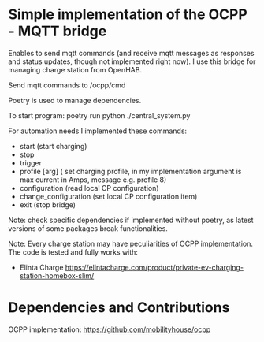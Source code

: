 # Simple implementation of the OCPP - MQTT bridge

Enables to send mqtt commands (and receive mqtt messages as responses and status updates, though not implemented right now). I use this bridge for managing charge station from OpenHAB.

Send mqtt commands to /ocpp/cmd

Poetry is used to manage dependencies.

To start program:
poetry run python ./central_system.py

For automation needs I implemented these commands:
- start (start charging)
- stop
- trigger
- profile [arg] ( set charging profile, in my implementation argument is max current in Amps, message e.g. profile 8)
- configuration (read local CP configuration)
- change_configuration (set local CP configuration item)
- exit (stop bridge)


Note: check specific dependencies if implemented without poetry, as latest versions of some packages break functionalities.

Note: Every charge station may have peculiarities of OCPP implementation. The code is tested and fully works with:
- Elinta Charge https://elintacharge.com/product/private-ev-charging-station-homebox-slim/

# Dependencies and Contributions
OCPP implementation: https://github.com/mobilityhouse/ocpp 
